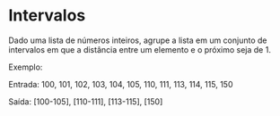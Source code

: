 Intervalos
==========

Dado uma lista de números inteiros, agrupe a lista em um conjunto de intervalos em que a distância entre um elemento e o próximo seja de 1.

Exemplo:

Entrada: 100, 101, 102, 103, 104, 105, 110, 111, 113, 114, 115, 150

Saída: [100-105], [110-111], [113-115], [150]

